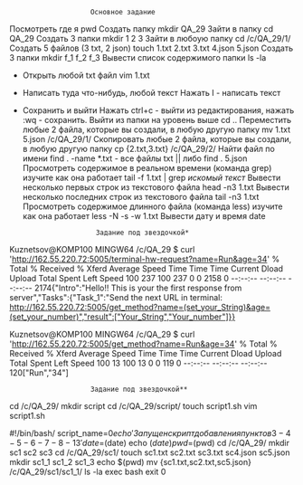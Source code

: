                         Основное задание
Посмотреть где я                                                                                           pwd
Создать папку                                                                                              mkdir QA_29
Зайти в папку                                                                                              cd QA_29
Создать 3 папки                                                                                            mkdir 1 2 3
Зайти в любоую папку                                                                                       cd /c/QA_29/1/
Создать 5 файлов (3 txt, 2 json)                                                                           touch 1.txt 2.txt 3.txt 4.json 5.json
Создать 3 папки                                                                                            mkdir f_1 f_2 f_3
Вывести список содержимого папки                                                                           ls -la
+ Открыть любой txt файл                                                                                   vim 1.txt
+ Написать туда что-нибудь, любой текст                                                                    Нажать I - написать текст
+ Сохранить и выйти                                                                                        Нажать ctrl+c - выйти из редактирования, нажать :wq - сохранить.
Выйти из папки на уровень выше                                                                             cd ..
Переместить любые 2 файла, которые вы создали, в любую другую папку                                        mv 1.txt 5.json /c/QA_29/1/
Скопировать любые 2 файла, которые вы создали, в любую другую папку                                        cp {2.txt,3.txt} /c/QA_29/2/
Найти файл по имени                                                                                        find . -name \*.txt - все файлы txt || либо  find . 5.json
Просмотреть содержимое в реальном времени (команда grep) изучите как она работает                          tail -f 1.txt | grep *искомый текст*
Вывести несколько первых строк из текстового файла                                                         head -n3 1.txt
Вывести несколько последних строк из текстового файла                                                      tail -n3 1.txt
Просмотреть содержимое длинного файла (команда less) изучите как она работает                              less -N -s -w 1.txt
Вывести дату и время                          date


                        Задание под звездочкой*
                        
Kuznetsov@KOMP100 MINGW64 /c/QA_29
$ curl 'http://162.55.220.72:5005/terminal-hw-request?name=Run&age=34'
  % Total    % Received % Xferd  Average Speed   Time    Time     Time  Current
                                 Dload  Upload   Total   Spent    Left  Speed
100   237  100   237    0     0   2158      0 --:--:-- --:--:-- --:--:--  2174{"Intro":"Hello!! This is your the first response from server","Tasks":{"Task_1":"Send the next URL in terminal: http://162.55.220.72:5005/get_method?name=(set_your_String)&age=(set_your_number)","result":["Your_String","Your_number"]}}
                        
Kuznetsov@KOMP100 MINGW64 /c/QA_29
$ curl 'http://162.55.220.72:5005/get_method?name=Run&age=34'
  % Total    % Received % Xferd  Average Speed   Time    Time     Time  Current
                                 Dload  Upload   Total   Spent    Left  Speed
100    13  100    13    0     0    119      0 --:--:-- --:--:-- --:--:--   120["Run","34"]



                        Задание под звездочкой**
cd /c/QA_29/
mkdir script
cd /c/QA_29/script/
touch script1.sh
vim script1.sh

#!/bin/bash/
script_name=$0
echo 'Запущен скрипт добавления пунктов 3 - 4 - 5 - 6 - 7 - 8 - 13'
date=$(date)
echo $(date)
pwd=$(pwd)
cd /c/QA_29/
mkdir sc1 sc2 sc3
cd /c/QA_29/sc1/
touch sc1.txt sc2.txt sc3.txt sc4.json sc5.json
mkdir sc1_1 sc1_2 sc1_3
echo $(pwd)
mv {sc1.txt,sc2.txt,sc5.json} /c/QA_29/sc1/sc1_1/
ls -la
exec bash
exit 0


